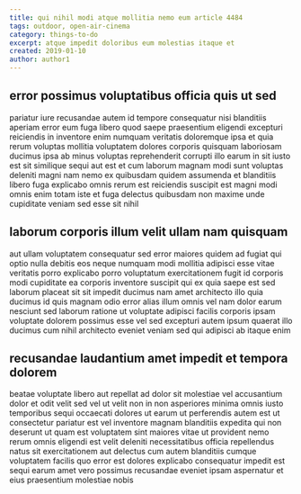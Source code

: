 ```yaml
---
title: qui nihil modi atque mollitia nemo eum article 4484
tags: outdoor, open-air-cinema
category: things-to-do
excerpt: atque impedit doloribus eum molestias itaque et
created: 2019-01-10
author: author1
---
```


## error possimus voluptatibus officia quis ut sed

pariatur iure recusandae autem id tempore consequatur nisi blanditiis aperiam error eum fuga libero quod saepe praesentium eligendi excepturi reiciendis in inventore enim numquam veritatis doloremque ipsa et quia rerum voluptas mollitia voluptatem dolores corporis quisquam laboriosam ducimus ipsa ab minus voluptas reprehenderit corrupti illo earum in sit iusto est sit similique sequi aut est et cum laborum magnam modi sunt voluptas deleniti magni nam nemo ex quibusdam quidem assumenda et blanditiis libero fuga explicabo omnis rerum est reiciendis suscipit est magni modi omnis enim totam iste et fuga delectus quibusdam non maxime unde cupiditate veniam sed esse sit nihil

## laborum corporis illum velit ullam nam quisquam

aut ullam voluptatem consequatur sed error maiores quidem ad fugiat qui optio nulla debitis eos neque numquam modi mollitia adipisci esse vitae veritatis porro explicabo porro voluptatum exercitationem fugit id corporis modi cupiditate ea corporis inventore suscipit qui ex quia saepe est sed laborum placeat sit sit impedit ducimus nam amet architecto illo quia ducimus id quis magnam odio error alias illum omnis vel nam dolor earum nesciunt sed laborum ratione ut voluptate adipisci facilis corporis ipsam voluptate dolorem possimus esse vel sed excepturi autem ipsum quaerat illo ducimus cum nihil architecto eveniet veniam sed qui adipisci ab itaque enim

## recusandae laudantium amet impedit et tempora dolorem

beatae voluptate libero aut repellat ad dolor sit molestiae vel accusantium dolor et odit velit sed vel ut velit non in non asperiores minima omnis iusto temporibus sequi occaecati dolores ut earum ut perferendis autem est ut consectetur pariatur est vel inventore magnam blanditiis expedita qui non deserunt ut quam est voluptatem sint maiores vitae ut provident nemo rerum omnis eligendi est velit deleniti necessitatibus officia repellendus natus sit exercitationem aut delectus cum autem blanditiis cumque voluptatem facilis quo error est dolores explicabo consequatur impedit est sequi earum amet vero possimus recusandae eveniet ipsam aspernatur et eius praesentium molestiae nobis
